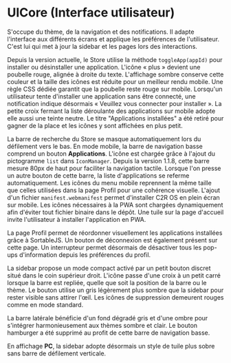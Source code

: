# UICore (Interface utilisateur)

S'occupe du thème, de la navigation et des notifications. Il adapte l'interface aux différents écrans et applique les préférences de l'utilisateur. C'est lui qui met à jour la sidebar et les pages lors des interactions.

Depuis la version actuelle, le Store utilise la méthode `toggleApp(appId)` pour installer ou désinstaller une application. L'icône « plus » devient une poubelle rouge, alignée à droite du texte. L'affichage sombre conserve cette couleur et la taille des icônes est réduite pour un meilleur rendu mobile. Une règle CSS dédiée garantit que la poubelle reste rouge sur mobile.
Lorsqu'un utilisateur tente d'installer une application sans être connecté, une notification indique désormais « Veuillez vous connecter pour installer ».
La petite croix fermant la liste déroulante des applications sur mobile adopte elle aussi une teinte neutre.
Le titre "Applications installées" a été retiré pour gagner de la place et les icônes y sont affichées en plus petit.

La barre de recherche du Store se masque automatiquement lors du défilement vers le bas.
En mode mobile, la barre de navigation basse comprend un bouton **Applications**. L'icône est chargée grâce à l'ajout du pictogramme `list` dans `IconManager`.
Depuis la version 1.1.8, cette barre mesure 80px de haut pour faciliter la navigation tactile.
Lorsque l'on presse un autre bouton de cette barre, la liste d'applications se referme automatiquement.
Les icônes du menu mobile reprennent la même taille que celles utilisées dans la page Profil pour une cohérence visuelle.
L'ajout d'un fichier `manifest.webmanifest` permet d'installer C2R OS en plein écran sur mobile.
Les icônes nécessaires à la PWA sont chargées dynamiquement afin d'éviter tout fichier binaire dans le dépôt.
Une tuile sur la page d'accueil invite l'utilisateur à installer l'application en PWA.

La page Profil permet de réordonner visuellement les applications installées grâce à SortableJS. Un bouton de déconnexion est également présent sur cette page.
Un interrupteur permet désormais de désactiver tous les pop-ups d'information depuis les préférences du profil.

La sidebar propose un mode compact activé par un petit bouton discret situé dans le coin supérieur droit. L'icône passe d'une croix à un petit carré lorsque la barre est repliée, quelle que soit la position de la barre ou le thème. Le bouton utilise un gris légèrement plus sombre que la sidebar pour rester visible sans attirer l'œil. Les icônes de suppression demeurent rouges comme en mode standard.

La barre latérale bénéficie d'un fond dégradé gris et d'une ombre pour s'intégrer harmonieusement aux thèmes sombre et clair. Le bouton hamburger a été supprimé au profit de cette barre de navigation basse.

En affichage **PC**, la sidebar adopte désormais un style de tuile plus sobre sans barre de défilement verticale.
